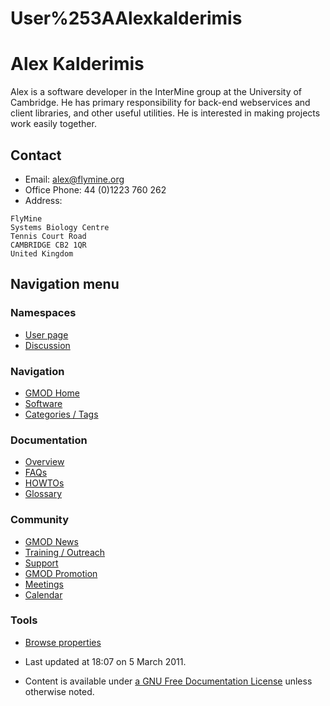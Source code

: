 



<span id="top"></span>




# <span dir="auto">User%253AAlexkalderimis</span>









# <span id="Alex_Kalderimis" class="mw-headline">Alex Kalderimis</span>

Alex is a software developer in the InterMine group at the University of
Cambridge. He has primary responsibility for back-end webservices and
client libraries, and other useful utilities. He is interested in making
projects work easily together.

## <span id="Contact" class="mw-headline">Contact</span>

- Email: alex@flymine.org
- Office Phone: 44 (0)1223 760 262
- Address:

<!-- -->

    FlyMine
    Systems Biology Centre
    Tennis Court Road
    CAMBRIDGE CB2 1QR
    United Kingdom








## Navigation menu



### Namespaces

- <span id="ca-nstab-user"><a href="User%253AAlexkalderimis" accesskey="c"
  title="View the user page [c]">User page</a></span>
- <span id="ca-talk"><a href="User_talk%253AAlexkalderimis" accesskey="t"
  title="Discussion about the content page [t]">Discussion</a></span>





### Navigation



- <span id="n-GMOD-Home">[GMOD Home](Main_Page)</span>
- <span id="n-Software">[Software](GMOD_Components)</span>
- <span id="n-Categories-.2F-Tags">[Categories /
  Tags](Categories)</span>




### Documentation



- <span id="n-Overview">[Overview](Overview)</span>
- <span id="n-FAQs">[FAQs](Category%253AFAQ)</span>
- <span id="n-HOWTOs">[HOWTOs](Category%253AHOWTO)</span>
- <span id="n-Glossary">[Glossary](Glossary)</span>




### Community



- <span id="n-GMOD-News">[GMOD News](GMOD_News)</span>
- <span id="n-Training-.2F-Outreach">[Training /
  Outreach](Training_and_Outreach)</span>
- <span id="n-Support">[Support](Support)</span>
- <span id="n-GMOD-Promotion">[GMOD Promotion](GMOD_Promotion)</span>
- <span id="n-Meetings">[Meetings](Meetings)</span>
- <span id="n-Calendar">[Calendar](Calendar)</span>




### Tools

- <span id="t-smwbrowselink"><a href="Special%253ABrowse/User%253AAlexkalderimis" rel="smw-browse">Browse
  properties</a></span>



- <span id="footer-info-lastmod">Last updated at 18:07 on 5 March
  2011.</span>
<!-- - <span id="footer-info-viewcount">9,994 page views.</span> -->
- <span id="footer-info-copyright">Content is available under
  <a href="http://www.gnu.org/licenses/fdl-1.3.html" class="external"
  rel="nofollow">a GNU Free Documentation License</a> unless otherwise
  noted.</span>

<!-- -->



<!-- -->




